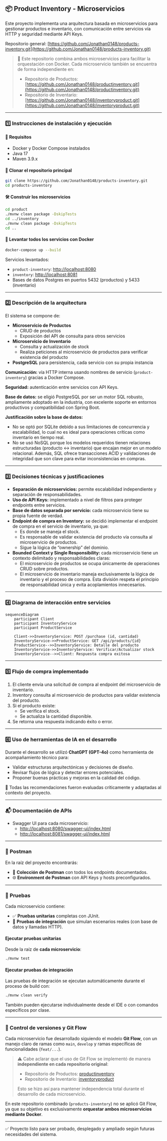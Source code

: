 ## 📦 Product Inventory - Microservicios

Este proyecto implementa una arquitectura basada en microservicios para gestionar productos e inventario, con comunicación entre servicios vía HTTP y seguridad mediante API Keys.

Repositorio general: [https://github.com/Jonathan0148/products-inventory.git](https://github.com/Jonathan0148/products-inventory.git)

> 📌 Este repositorio combina ambos microservicios para facilitar la orquestación con Docker. Cada microservicio también se encuentra de forma independiente en:
>
> - Repositorio de Productos: [https://github.com/Jonathan0148/productinventory.git](https://github.com/Jonathan0148/productinventory.git)
> - Repositorio de Inventario: [https://github.com/Jonathan0148/inventoryproduct.git](https://github.com/Jonathan0148/inventoryproduct.git)

---

### 1️⃣ Instrucciones de instalación y ejecución

#### 🚀 Requisitos

- Docker y Docker Compose instalados
- Java 17
- Maven 3.9.x

#### 🧱 Clonar el repositorio principal

```bash
git clone https://github.com/Jonathan0148/products-inventory.git
cd products-inventory
```

#### 🛠️ Construir los microservicios

```bash
cd product
./mvnw clean package -DskipTests
cd ../inventory
./mvnw clean package -DskipTests
cd ..
```

#### 🐳 Levantar todos los servicios con Docker

```bash
docker-compose up --build
```

Servicios levantados:

- `product-inventory`: [http://localhost:8080](http://localhost:8080)
- `inventory`: [http://localhost:8081](http://localhost:8081)
- Bases de datos Postgres en puertos 5432 (productos) y 5433 (inventario)

---

### 2️⃣ Descripción de la arquitectura

El sistema se compone de:

- **Microservicio de Productos**
  - CRUD de productos
  - Exposición del API de consulta para otros servicios
- **Microservicio de Inventario**
  - Consulta y actualización de stock
  - Realiza peticiones al microservicio de productos para verificar existencia del producto
- **PostgreSQL** para persistencia, cada servicio con su propia instancia

**Comunicación:** vía HTTP interna usando nombres de servicio (`product-inventory`) gracias a Docker Compose.

**Seguridad:** autenticación entre servicios con API Keys.

**Base de datos:** se eligió PostgreSQL por ser un motor SQL robusto, ampliamente adoptado en la industria, con excelente soporte en entornos productivos y compatibilidad con Spring Boot.

**Justificación sobre la base de datos:**

- No se optó por SQLite debido a sus limitaciones de concurrencia y escalabilidad, lo cual no es ideal para operaciones críticas como inventario en tiempo real.
- No se usó NoSQL porque los modelos requeridos tienen relaciones estructuradas (producto ↔ inventario) que encajan mejor en un modelo relacional. Además, SQL ofrece transacciones ACID y validaciones de integridad que son clave para evitar inconsistencias en compras.

---

### 3️⃣ Decisiones técnicas y justificaciones

- **Separación de microservicios:** permite escalabilidad independiente y separación de responsabilidades.
- **Uso de API Keys:** implementado a nivel de filtros para proteger endpoints entre servicios.
- **Base de datos separada por servicio:** cada microservicio tiene su propia fuente de verdad.
- **Endpoint de compra en Inventory:** se decidió implementar el endpoint de compra en el servicio de inventario, ya que:
  - Es donde se maneja el stock.
  - Es responsable de validar existencia del producto vía consulta al microservicio de productos.
  - Sigue la lógica de “ownership” del dominio.
- **Bounded Context y Single Responsibility:** cada microservicio tiene un contexto delimitado y responsabilidades claras:
  - El microservicio de productos se ocupa únicamente de operaciones CRUD sobre productos.
  - El microservicio de inventario maneja exclusivamente la lógica de inventario y el proceso de compra. Esta división respeta el principio de responsabilidad única y evita acoplamientos innecesarios.

---

### 4️⃣ Diagrama de interacción entre servicios

```mermaid
sequenceDiagram
    participant Client
    participant InventoryService
    participant ProductService

    Client->>InventoryService: POST /purchase (id, cantidad)
    InventoryService->>ProductService: GET /api/products/{id}
    ProductService-->>InventoryService: Detalle del producto
    InventoryService->>InventoryService: Verificar/Actualizar stock
    InventoryService-->>Client: Respuesta compra exitosa
```

---

### 5️⃣ Flujo de compra implementado

1. El cliente envía una solicitud de compra al endpoint del microservicio de inventario.
2. Inventory consulta al microservicio de productos para validar existencia del producto.
3. Si el producto existe:
   - Se verifica el stock.
   - Se actualiza la cantidad disponible.
4. Se retorna una respuesta indicando éxito o error.

---

### 6️⃣ Uso de herramientas de IA en el desarrollo

Durante el desarrollo se utilizó **ChatGPT (GPT-4o)** como herramienta de acompañamiento técnico para:

- Validar estructuras arquitectónicas y decisiones de diseño.
- Revisar flujos de lógica y detectar errores potenciales.
- Proponer buenas prácticas y mejoras en la calidad del código.

🧠 Todas las recomendaciones fueron evaluadas críticamente y adaptadas al contexto del proyecto.

---

### 📬 Documentación de APIs

- Swagger UI para cada microservicio:
  - [http://localhost:8080/swagger-ui/index.html](http://localhost:8080/swagger-ui/index.html)
  - [http://localhost:8081/swagger-ui/index.html](http://localhost:8081/swagger-ui/index.html)

---

### 📁 Postman

En la raíz del proyecto encontrarás:

- 📨 **Colección de Postman** con todos los endpoints documentados.
- 🌐 **Environment de Postman** con API Keys y hosts preconfigurados.

---

### 🧪 Pruebas

Cada microservicio contiene:

- ✅ **Pruebas unitarias** completas con JUnit.
- 🔁 **Pruebas de integración** que simulan escenarios reales (con base de datos y llamadas HTTP).

#### Ejecutar pruebas unitarias

Desde la raíz de **cada microservicio**:

```bash
./mvnw test
```

#### Ejecutar pruebas de integración

Las pruebas de integración se ejecutan automáticamente durante el proceso de build con:

```bash
./mvnw clean verify
```

También pueden ejecutarse individualmente desde el IDE o con comandos específicos por clase.

---

### 📌 Control de versiones y Git Flow

Cada microservicio fue desarrollado siguiendo el modelo **Git Flow**, con un manejo claro de ramas como `main`, `develop` y ramas específicas de funcionalidades (`feat/...`).

> ⚠️ Cabe aclarar que el uso de Git Flow se implementó de manera **independiente en cada repositorio original**:
>
> - Repositorio de Productos: [productinventory](https://github.com/Jonathan0148/productinventory.git)
> - Repositorio de Inventario: [inventoryproduct](https://github.com/Jonathan0148/inventoryproduct.git)
>
> Esto se hizo así para mantener independencia total durante el desarrollo de cada microservicio.

En este repositorio combinado (`products-inventory`) no se aplicó Git Flow, ya que su objetivo es exclusivamente **orquestar ambos microservicios mediante Docker**.

---

✅ Proyecto listo para ser probado, desplegado y ampliado según futuras necesidades del sistema.

